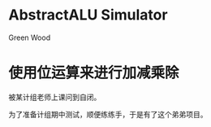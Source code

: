 # AbstractALU Simulator

Green Wood



# 使用位运算来进行加减乘除

被某计组老师上课问到自闭。

为了准备计组期中测试，顺便练练手，于是有了这个弟弟项目。



